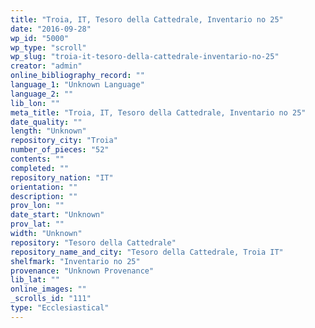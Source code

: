 ```yaml
---
title: "Troia, IT, Tesoro della Cattedrale, Inventario no 25"
date: "2016-09-28"
wp_id: "5000"
wp_type: "scroll"
wp_slug: "troia-it-tesoro-della-cattedrale-inventario-no-25"
creator: "admin"
online_bibliography_record: ""
language_1: "Unknown Language"
language_2: ""
lib_lon: ""
meta_title: "Troia, IT, Tesoro della Cattedrale, Inventario no 25"
date_quality: ""
length: "Unknown"
repository_city: "Troia"
number_of_pieces: "52"
contents: ""
completed: ""
repository_nation: "IT"
orientation: ""
description: ""
prov_lon: ""
date_start: "Unknown"
prov_lat: ""
width: "Unknown"
repository: "Tesoro della Cattedrale"
repository_name_and_city: "Tesoro della Cattedrale, Troia IT"
shelfmark: "Inventario no 25"
provenance: "Unknown Provenance"
lib_lat: ""
online_images: ""
_scrolls_id: "111"
type: "Ecclesiastical"
---
```



